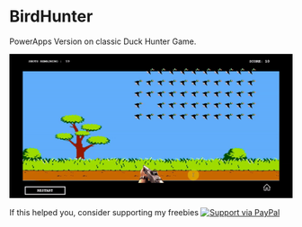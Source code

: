 # BirdHunter
PowerApps Version on classic Duck Hunter Game.

![alt text](https://github.com/nijos/BirdHunter/blob/master/birdHunterGif.gif)

If this helped you, consider supporting my freebies [![Support via PayPal](https://cdn.rawgit.com/twolfson/paypal-github-button/1.0.0/dist/button.svg)](https://paypal.me/nijojosephraju?locale.x=en_GB)
